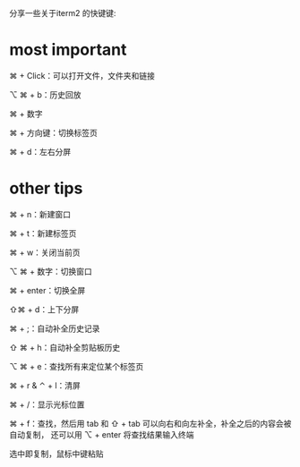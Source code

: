 分享一些关于iterm2 的快键键:

# most important

⌘ + Click：可以打开文件，文件夹和链接

⌥ ⌘ + b：历史回放

 ⌘ + 数字

 ⌘ + 方向键：切换标签页

⌘ + d：左右分屏

# other tips
⌘ + n：新建窗口

⌘ + t：新建标签页

⌘ + w：关闭当前页

⌥ ⌘ + 数字：切换窗口

⌘ + enter：切换全屏



⇧⌘ + d：上下分屏

⌘ + ;：自动补全历史记录

⇧ ⌘ + h：自动补全剪贴板历史

⌥ ⌘ + e：查找所有来定位某个标签页

⌘ + r & ⌃ + l：清屏

⌘ + /：显示光标位置

⌘ + f：查找，然后用 tab 和 ⇧ + tab 可以向右和向左补全，补全之后的内容会被自动复制， 还可以用 ⌥ + enter 将查找结果输入终端

选中即复制，鼠标中键粘贴
